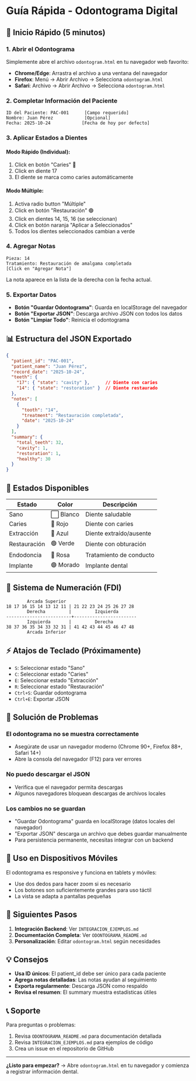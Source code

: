 # Guía Rápida - Odontograma Digital

## 🚀 Inicio Rápido (5 minutos)

### 1. Abrir el Odontograma
Simplemente abre el archivo `odontogram.html` en tu navegador web favorito:
- **Chrome/Edge**: Arrastra el archivo a una ventana del navegador
- **Firefox**: Menú → Abrir Archivo → Selecciona `odontogram.html`
- **Safari**: Archivo → Abrir Archivo → Selecciona `odontogram.html`

### 2. Completar Información del Paciente
```
ID del Paciente: PAC-001      [Campo requerido]
Nombre: Juan Pérez            [Opcional]
Fecha: 2025-10-24            [Fecha de hoy por defecto]
```

### 3. Aplicar Estados a Dientes

#### Modo Rápido (Individual):
1. Click en botón "Caries" 🔴
2. Click en diente 17
3. El diente se marca como caries automáticamente

#### Modo Múltiple:
1. Activa radio button "Múltiple"
2. Click en botón "Restauración" 🟢
3. Click en dientes 14, 15, 16 (se seleccionan)
4. Click en botón naranja "Aplicar a Seleccionados"
5. Todos los dientes seleccionados cambian a verde

### 4. Agregar Notas
```
Pieza: 14
Tratamiento: Restauración de amalgama completada
[Click en "Agregar Nota"]
```
La nota aparece en la lista de la derecha con la fecha actual.

### 5. Exportar Datos
- **Botón "Guardar Odontograma"**: Guarda en localStorage del navegador
- **Botón "Exportar JSON"**: Descarga archivo JSON con todos los datos
- **Botón "Limpiar Todo"**: Reinicia el odontograma

## 📊 Estructura del JSON Exportado

```json
{
  "patient_id": "PAC-001",
  "patient_name": "Juan Pérez",
  "record_date": "2025-10-24",
  "teeth": {
    "17": { "state": "cavity" },      // Diente con caries
    "14": { "state": "restoration" }  // Diente restaurado
  },
  "notes": [
    {
      "tooth": "14",
      "treatment": "Restauración completada",
      "date": "2025-10-24"
    }
  ],
  "summary": {
    "total_teeth": 32,
    "cavity": 1,
    "restoration": 1,
    "healthy": 30
  }
}
```

## 🎨 Estados Disponibles

| Estado | Color | Descripción |
|--------|-------|-------------|
| Sano | ⬜ Blanco | Diente saludable |
| Caries | 🔴 Rojo | Diente con caries |
| Extracción | 🔵 Azul | Diente extraído/ausente |
| Restauración | 🟢 Verde | Diente con obturación |
| Endodoncia | 🩷 Rosa | Tratamiento de conducto |
| Implante | 🟣 Morado | Implante dental |

## 🦷 Sistema de Numeración (FDI)

```
        Arcada Superior
18 17 16 15 14 13 12 11 | 21 22 23 24 25 26 27 28
        Derecha         |         Izquierda
-------------------------+------------------------
        Izquierda       |         Derecha
38 37 36 35 34 33 32 31 | 41 42 43 44 45 46 47 48
        Arcada Inferior
```

## ⚡ Atajos de Teclado (Próximamente)
- `S`: Seleccionar estado "Sano"
- `C`: Seleccionar estado "Caries"
- `E`: Seleccionar estado "Extracción"
- `R`: Seleccionar estado "Restauración"
- `Ctrl+S`: Guardar odontograma
- `Ctrl+E`: Exportar JSON

## 🔧 Solución de Problemas

### El odontograma no se muestra correctamente
- Asegúrate de usar un navegador moderno (Chrome 90+, Firefox 88+, Safari 14+)
- Abre la consola del navegador (F12) para ver errores

### No puedo descargar el JSON
- Verifica que el navegador permita descargas
- Algunos navegadores bloquean descargas de archivos locales

### Los cambios no se guardan
- "Guardar Odontograma" guarda en localStorage (datos locales del navegador)
- "Exportar JSON" descarga un archivo que debes guardar manualmente
- Para persistencia permanente, necesitas integrar con un backend

## 📱 Uso en Dispositivos Móviles

El odontograma es responsive y funciona en tablets y móviles:
- Use dos dedos para hacer zoom si es necesario
- Los botones son suficientemente grandes para uso táctil
- La vista se adapta a pantallas pequeñas

## 🔗 Siguientes Pasos

1. **Integración Backend**: Ver `INTEGRACION_EJEMPLOS.md`
2. **Documentación Completa**: Ver `ODONTOGRAMA_README.md`
3. **Personalización**: Editar `odontogram.html` según necesidades

## 💡 Consejos

- **Usa ID únicos**: El patient_id debe ser único para cada paciente
- **Agrega notas detalladas**: Las notas ayudan al seguimiento
- **Exporta regularmente**: Descarga JSON como respaldo
- **Revisa el resumen**: El summary muestra estadísticas útiles

## 📞 Soporte

Para preguntas o problemas:
1. Revisa `ODONTOGRAMA_README.md` para documentación detallada
2. Revisa `INTEGRACION_EJEMPLOS.md` para ejemplos de código
3. Crea un issue en el repositorio de GitHub

---

**¿Listo para empezar?** → Abre `odontogram.html` en tu navegador y comienza a registrar información dental.
